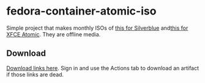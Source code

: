 # fedora-container-atomic-iso

Simple project that makes monthly ISOs of [this for Silverblue](https://quay.io/fedora/fedora-silverblue) and[this for XFCE Atomic](https://gitlab.com/fedora/ostree/ci-test). They are offline media.

## Download

[Download links here](https://nightly.link/charles8191/fedora-container-atomic-iso/workflows/isos/main?preview). Sign in and use the Actions tab to download an artifact if those links are dead.
